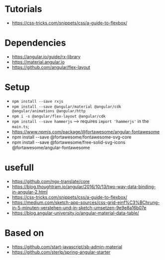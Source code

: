 # Tutorials
- https://css-tricks.com/snippets/css/a-guide-to-flexbox/

# Dependencies

- https://angular.io/guide/rx-library
- https://material.angular.io
- https://github.com/angular/flex-layout

# Setup

- `npm install --save rxjs`
- `npm install --save @angular/material @angular/cdk @angular/animations @angular/http`
- `npm i -s @angular/flex-layout @angular/cdk`
- `npm install --save hammerjs`  --> requires `import 'hammerjs'` in the `main.ts`;
- https://www.npmjs.com/package/@fortawesome/angular-fontawesome
- npm install --save @fortawesome/fontawesome-svg-core
- npm install --save @fortawesome/free-solid-svg-icons @fortawesome/angular-fontawesome

# usefull

- https://github.com/ngx-translate/core
- https://blog.thoughtram.io/angular/2016/10/13/two-way-data-binding-in-angular-2.html
- https://css-tricks.com/snippets/css/a-guide-to-flexbox/
- https://medium.com/sketch-app-sources/css-grid-einf%C3%BChrung-in-5-minuten-verstehen-und-in-sketch-umsetzen-9e9e8a16b07e
- https://blog.angular-university.io/angular-material-data-table/

# Based on

- https://github.com/start-javascript/sb-admin-material
- https://github.com/sterlp/spring-angular-starter
